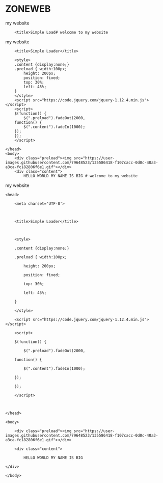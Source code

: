 # ZONEWEB 
my website

<html>
	<head>
		<meta charset='UTF-8'>
		
		<title>Simple Load# welcome to my website
my website

<html>
	<head>
		<meta charset='UTF-8'>
		
		<title>Simple Loader</title>
		
		<style>
		.content {display:none;}
		.preload { width:100px;
			height: 200px;
			position: fixed;
			top: 30%;
			left: 45%;
		}
		</style>
		<script src="https://code.jquery.com/jquery-1.12.4.min.js"></script>
		<script>
		$(function() {
			$(".preload").fadeOut(2000, 
		function() {
			$(".content").fadeIn(1000);
		});
		});
		</script>
		 
	</head>
	<body>
		<div class="preload"><img src="https://user-images.githubusercontent.com/79648523/135586418-f107cacc-0d0c-40a3-a3ca-fc182806f6e1.gif"></div>
		<div class="content">
			HELLO WORLD MY NAME IS BIG # welcome to my website

my website

<html>

	<head>

		<meta charset='UTF-8'>

		

		<title>Simple Loader</title>

		

		<style>

		.content {display:none;}

		.preload { width:100px;

			height: 200px;

			position: fixed;

			top: 30%;

			left: 45%;

		}

		</style>

		<script src="https://code.jquery.com/jquery-1.12.4.min.js"></script>

		<script>

		$(function() {

			$(".preload").fadeOut(2000, 

		function() {

			$(".content").fadeIn(1000);

		});

		});

		</script>

		 

	</head>

	<body>

		<div class="preload"><img src="https://user-images.githubusercontent.com/79648523/135586418-f107cacc-0d0c-40a3-a3ca-fc182806f6e1.gif"></div>

		<div class="content">

			HELLO WORLD MY NAME IS BIG 

	</div>

	</body>

</html>

<!-- ref : SmallEnvelop.com -->

<!-- https://smallenvelop.com/display-loading-icon-page-loads-completely/ -->

